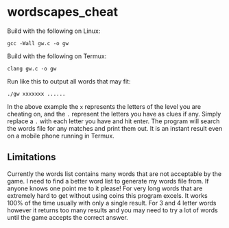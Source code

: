 # wordscapes_cheat


Build with the following on Linux:

`gcc -Wall gw.c -o gw`

Build with the following on Termux:

`clang gw.c -o gw`

Run like this to output all words that may fit:

`./gw xxxxxxx ......`

In the above example the `x` represents the letters of the level you are cheating on, and the `.` represent the letters you have as clues if any. Simply replace a `.` with each letter you have and hit enter. The program will search the words file for any matches and print them out. It is an instant result even on a mobile phone running in Termux.

## Limitations

Currently the words list contains many words that are not acceptable by the game. I need to find a better word list to generate my words file from. If anyone knows one point me to it please! For very long words that are extremely hard to get without using coins this program excels. It works 100% of the time usually with only a single result. For 3 and 4 letter words however it returns too many results and you may need to try a lot of words until the game accepts the correct answer.
